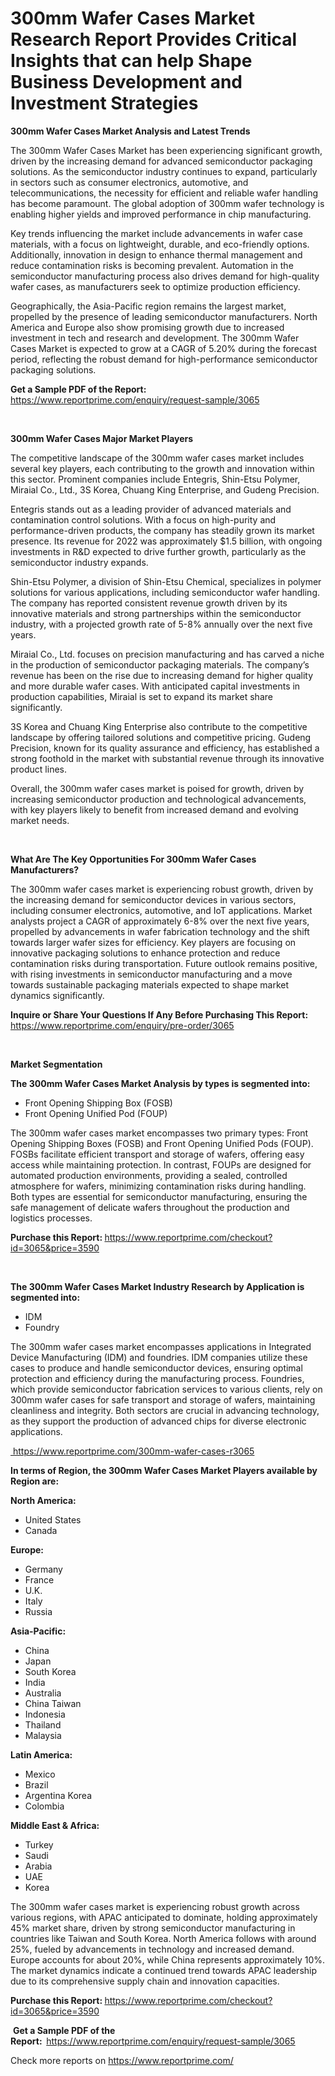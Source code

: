 <p><h1>300mm Wafer Cases Market Research Report Provides Critical Insights that can help Shape Business Development and Investment Strategies</h1></p><p><strong>300mm Wafer Cases Market Analysis and Latest Trends</strong></p>
<p><p>The 300mm Wafer Cases Market has been experiencing significant growth, driven by the increasing demand for advanced semiconductor packaging solutions. As the semiconductor industry continues to expand, particularly in sectors such as consumer electronics, automotive, and telecommunications, the necessity for efficient and reliable wafer handling has become paramount. The global adoption of 300mm wafer technology is enabling higher yields and improved performance in chip manufacturing.</p><p>Key trends influencing the market include advancements in wafer case materials, with a focus on lightweight, durable, and eco-friendly options. Additionally, innovation in design to enhance thermal management and reduce contamination risks is becoming prevalent. Automation in the semiconductor manufacturing process also drives demand for high-quality wafer cases, as manufacturers seek to optimize production efficiency.</p><p>Geographically, the Asia-Pacific region remains the largest market, propelled by the presence of leading semiconductor manufacturers. North America and Europe also show promising growth due to increased investment in tech and research and development. The 300mm Wafer Cases Market is expected to grow at a CAGR of 5.20% during the forecast period, reflecting the robust demand for high-performance semiconductor packaging solutions.</p></p>
<p><strong>Get a Sample PDF of the Report:&nbsp;</strong> <a href="https://www.reportprime.com/enquiry/request-sample/3065?utm_campaign=2248&utm_medium=2&utm_source=Github&utm_content=ia&utm_term=18032025&utm_id=300mm-wafer-cases">https://www.reportprime.com/enquiry/request-sample/3065</a></p>
<p>&nbsp;</p>
<p><strong>300mm Wafer Cases Major Market Players</strong></p>
<p><p>The competitive landscape of the 300mm wafer cases market includes several key players, each contributing to the growth and innovation within this sector. Prominent companies include Entegris, Shin-Etsu Polymer, Miraial Co., Ltd., 3S Korea, Chuang King Enterprise, and Gudeng Precision.</p><p>Entegris stands out as a leading provider of advanced materials and contamination control solutions. With a focus on high-purity and performance-driven products, the company has steadily grown its market presence. Its revenue for 2022 was approximately $1.5 billion, with ongoing investments in R&D expected to drive further growth, particularly as the semiconductor industry expands.</p><p>Shin-Etsu Polymer, a division of Shin-Etsu Chemical, specializes in polymer solutions for various applications, including semiconductor wafer handling. The company has reported consistent revenue growth driven by its innovative materials and strong partnerships within the semiconductor industry, with a projected growth rate of 5-8% annually over the next five years.</p><p>Miraial Co., Ltd. focuses on precision manufacturing and has carved a niche in the production of semiconductor packaging materials. The company’s revenue has been on the rise due to increasing demand for higher quality and more durable wafer cases. With anticipated capital investments in production capabilities, Miraial is set to expand its market share significantly.</p><p>3S Korea and Chuang King Enterprise also contribute to the competitive landscape by offering tailored solutions and competitive pricing. Gudeng Precision, known for its quality assurance and efficiency, has established a strong foothold in the market with substantial revenue through its innovative product lines.</p><p>Overall, the 300mm wafer cases market is poised for growth, driven by increasing semiconductor production and technological advancements, with key players likely to benefit from increased demand and evolving market needs.</p></p>
<p>&nbsp;</p>
<p><strong>What Are The Key Opportunities For 300mm Wafer Cases Manufacturers?</strong></p>
<p><p>The 300mm wafer cases market is experiencing robust growth, driven by the increasing demand for semiconductor devices in various sectors, including consumer electronics, automotive, and IoT applications. Market analysts project a CAGR of approximately 6-8% over the next five years, propelled by advancements in wafer fabrication technology and the shift towards larger wafer sizes for efficiency. Key players are focusing on innovative packaging solutions to enhance protection and reduce contamination risks during transportation. Future outlook remains positive, with rising investments in semiconductor manufacturing and a move towards sustainable packaging materials expected to shape market dynamics significantly.</p></p>
<p><strong>Inquire or Share Your Questions If Any Before Purchasing This Report:</strong> <a href="https://www.reportprime.com/enquiry/pre-order/3065?utm_campaign=2248&utm_medium=2&utm_source=Github&utm_content=ia&utm_term=18032025&utm_id=300mm-wafer-cases">https://www.reportprime.com/enquiry/pre-order/3065</a></p>
<p>&nbsp;</p>
<p><strong>Market Segmentation</strong></p>
<p><strong>The 300mm Wafer Cases Market Analysis by types is segmented into:</strong></p>
<p><ul><li>Front Opening Shipping Box (FOSB)</li><li>Front Opening Unified Pod (FOUP)</li></ul></p>
<p><p>The 300mm wafer cases market encompasses two primary types: Front Opening Shipping Boxes (FOSB) and Front Opening Unified Pods (FOUP). FOSBs facilitate efficient transport and storage of wafers, offering easy access while maintaining protection. In contrast, FOUPs are designed for automated production environments, providing a sealed, controlled atmosphere for wafers, minimizing contamination risks during handling. Both types are essential for semiconductor manufacturing, ensuring the safe management of delicate wafers throughout the production and logistics processes.</p></p>
<p><strong>Purchase this Report:&nbsp;</strong><a href="https://www.reportprime.com/checkout?id=3065&price=3590&utm_campaign=2248&utm_medium=2&utm_source=Github&utm_content=ia&utm_term=18032025&utm_id=300mm-wafer-cases">https://www.reportprime.com/checkout?id=3065&price=3590</a></p>
<p>&nbsp;</p>
<p><strong>The 300mm Wafer Cases Market Industry Research by Application is segmented into:</strong></p>
<p><ul><li>IDM</li><li>Foundry</li></ul></p>
<p><p>The 300mm wafer cases market encompasses applications in Integrated Device Manufacturing (IDM) and foundries. IDM companies utilize these cases to produce and handle semiconductor devices, ensuring optimal protection and efficiency during the manufacturing process. Foundries, which provide semiconductor fabrication services to various clients, rely on 300mm wafer cases for safe transport and storage of wafers, maintaining cleanliness and integrity. Both sectors are crucial in advancing technology, as they support the production of advanced chips for diverse electronic applications.</p></p>
<p><a href="https://www.reportprime.com/300mm-wafer-cases-r3065?utm_campaign=2248&utm_medium=2&utm_source=Github&utm_content=ia&utm_term=18032025&utm_id=300mm-wafer-cases">&nbsp;https://www.reportprime.com/300mm-wafer-cases-r3065</a></p>
<p><strong>In terms of Region, the 300mm Wafer Cases Market Players available by Region are:</strong></p>
<p>
    <p> <strong> North America: </strong>
        <ul>
            <li>United States</li>
            <li>Canada</li>
        </ul>
        </p> 
    <p> <strong> Europe: </strong>
        <ul>
            <li>Germany</li>
            <li>France</li>
            <li>U.K.</li>
            <li>Italy</li>
            <li>Russia</li>
        </ul>
        </p> 
    <p> <strong> Asia-Pacific: </strong>
        <ul>
            <li>China</li>
            <li>Japan</li>
            <li>South Korea</li>
            <li>India</li>
            <li>Australia</li>
            <li>China Taiwan</li>
            <li>Indonesia</li>
            <li>Thailand</li>
            <li>Malaysia</li>
        </ul>
        </p> 
    <p> <strong> Latin America: </strong>
        <ul>
            <li>Mexico</li>
            <li>Brazil</li>
            <li>Argentina Korea</li>
            <li>Colombia</li>
        </ul>
        </p> 
    <p> <strong> Middle East & Africa: </strong>
        <ul>
            <li>Turkey</li>
            <li>Saudi</li>
            <li>Arabia</li>
            <li>UAE</li>
            <li>Korea</li>
        </ul>
    </p>
    </p>
<p><p>The 300mm wafer cases market is experiencing robust growth across various regions, with APAC anticipated to dominate, holding approximately 45% market share, driven by strong semiconductor manufacturing in countries like Taiwan and South Korea. North America follows with around 25%, fueled by advancements in technology and increased demand. Europe accounts for about 20%, while China represents approximately 10%. The market dynamics indicate a continued trend towards APAC leadership due to its comprehensive supply chain and innovation capacities.</p></p>
<p><strong>Purchase this Report: </strong><a href="https://www.reportprime.com/checkout?id=3065&price=3590&utm_campaign=2248&utm_medium=2&utm_source=Github&utm_content=ia&utm_term=18032025&utm_id=300mm-wafer-cases">https://www.reportprime.com/checkout?id=3065&price=3590</a></p>
<p>&nbsp;<strong>Get a Sample PDF of the Report:&nbsp;&nbsp;</strong><a href="https://www.reportprime.com/enquiry/request-sample/3065?utm_campaign=2248&utm_medium=2&utm_source=Github&utm_content=ia&utm_term=18032025&utm_id=300mm-wafer-cases">https://www.reportprime.com/enquiry/request-sample/3065</a></p>
<p><strong></strong></p>
<p>Check more reports on <a href="https://www.reportprime.com/?utm_campaign=2248&utm_medium=2&utm_source=Github&utm_content=ia&utm_term=18032025&utm_id=300mm-wafer-cases">https://www.reportprime.com/</a></p>